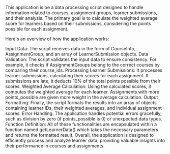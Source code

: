 This application is be a data processing script designed to handle information related to courses, assignment groups, learner submissions, and their analysis. The primary goal is to calculate the weighted average score for learners based on their submissions, considering the points possible for each assignment.

Here's an overview of how the application works:

Input Data: The script receives data in the form of CourseInfo, AssignmentGroup, and an array of LearnerSubmission objects.
Data Validation: The script validates the input data to ensure consistency. For example, it checks if AssignmentGroups belong to the correct courses by comparing their course_ids.
Processing Learner Submissions: It processes learner submissions, calculating their scores for each assignment. If submissions are late, it deducts 10% of the total points possible from their scores.
Weighted Average Calculation: Using the calculated scores, it computes the weighted average for each learner. Assignments with more points_possible are given more weight in the average calculation.
Output Formatting: Finally, the script formats the results into an array of objects containing learner IDs, their weighted averages, and individual assignment scores.
Error Handling: The application handles potential errors gracefully, such as division by zero (if points_possible is 0) or unexpected data types.
Function Definition: All of these functionalities are encapsulated within a function named getLearnerData() which takes the necessary parameters and returns the formatted result.
Overall, the application is designed to efficiently process and analyze learner data, providing valuable insights into their performance in courses and assignments.




